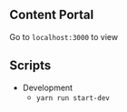 ## Content Portal

Go to `localhost:3000` to view

## Scripts
* Development
  * `yarn run start-dev`
